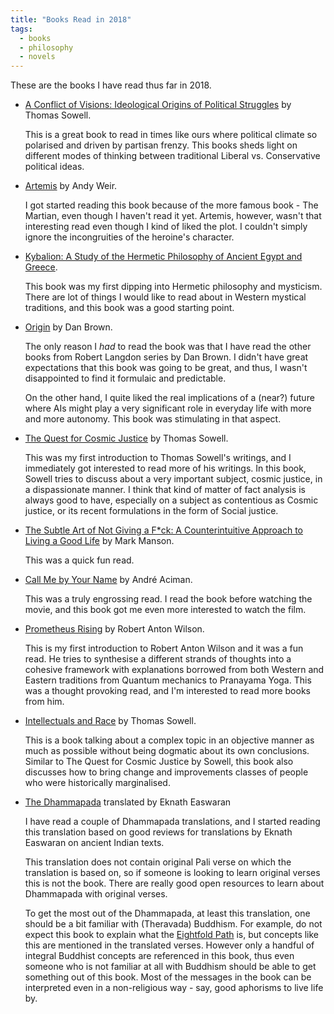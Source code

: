 ```yaml
---
title: "Books Read in 2018"
tags:
  - books
  - philosophy
  - novels
---
```


These are the books I have read thus far in 2018.

- [A Conflict of Visions: Ideological Origins of Political Struggles](https://www.goodreads.com/book/show/3047.A_Conflict_of_Visions) by Thomas Sowell.

  This is a great book to read in times like ours where political climate so
  polarised and driven by partisan frenzy. This books sheds light on different
  modes of thinking between traditional Liberal vs. Conservative political
  ideas.

- [Artemis](https://www.goodreads.com/book/show/34928122-artemis) by Andy Weir.

  I got started reading this book because of the more famous book - The Martian,
  even though I haven't read it yet. Artemis, however, wasn't that interesting
  read even though I kind of liked the plot. I couldn't simply ignore the
  incongruities of the heroine's character.

- [Kybalion: A Study of the Hermetic Philosophy of Ancient Egypt and Greece](https://www.goodreads.com/book/show/1363427.Kybalion).

  This book was my first dipping into Hermetic philosophy and mysticism. There
  are lot of things I would like to read about in Western mystical traditions,
  and this book was a good starting point.

- [Origin](https://www.goodreads.com/book/show/32283133-origin) by Dan Brown.

  The only reason I _had_ to read the book was that I have read the other books
  from Robert Langdon series by Dan Brown. I didn't have great expectations that
  this book was going to be great, and thus, I wasn't disappointed to find it
  formulaic and predictable.

  On the other hand, I quite liked the real implications of a (near?) future
  where AIs might play a very significant role in everyday life with more and
  more autonomy. This book was stimulating in that aspect.

- [The Quest for Cosmic Justice](https://www.goodreads.com/book/show/86312.The_Quest_for_Cosmic_Justice) by Thomas Sowell.

  This was my first introduction to Thomas Sowell's writings, and I immediately
  got interested to read more of his writings. In this book, Sowell tries to
  discuss about a very important subject, cosmic justice, in a dispassionate
  manner. I think that kind of matter of fact analysis is always good to have,
  especially on a subject as contentious as Cosmic justice, or its recent
  formulations in the form of Social justice.

- [The Subtle Art of Not Giving a F*ck: A Counterintuitive Approach to Living a Good Life](https://www.goodreads.com/book/show/28257707-the-subtle-art-of-not-giving-a-f-ck) by Mark Manson.

  This was a quick fun read.

- [Call Me by Your Name](https://www.goodreads.com/book/show/98687.Call_Me_by_Your_Name) by André
  Aciman.

  This was a truly engrossing read. I read the book before watching the movie,
  and this book got me even more interested to watch the film.

- [Prometheus Rising](https://www.goodreads.com/book/show/28597.Prometheus_Rising) by Robert Anton Wilson.

  This is my first introduction to Robert Anton Wilson and it was a fun read. He
  tries to synthesise a different strands of thoughts into a cohesive framework
  with explanations borrowed from both Western and Eastern traditions from
  Quantum mechanics to Pranayama Yoga. This was a thought provoking read, and
  I'm interested to read more books from him.

- [Intellectuals and
  Race](https://www.goodreads.com/book/show/16280863-intellectuals-and-race) by
  Thomas Sowell.

  This is a book talking about a complex topic in an objective manner as much as
  possible without being dogmatic about its own conclusions. Similar to The
  Quest for Cosmic Justice by Sowell, this book also discusses how to bring
  change and improvements classes of people who were historically marginalised.

- [The Dhammapada](https://www.goodreads.com/book/show/8763142-the-dhammapada) translated by Eknath Easwaran

  I have read a couple of Dhammapada translations, and I started reading this
  translation based on good reviews for translations by Eknath Easwaran on
  ancient Indian texts.

  This translation does not contain original Pali verse on which the translation
  is based on, so if someone is looking to learn original verses this is not the
  book. There are really good open resources to learn about Dhammapada with
  original verses.

  To get the most out of the Dhammapada, at least this translation, one should
  be a bit familiar with (Theravada) Buddhism. For example, do not expect this
  book to explain what the [Eightfold Path](https://en.wikipedia.org/wiki/Noble_Eightfold_Path)
  is, but concepts like this are mentioned in the translated verses. However
  only a handful of integral Buddhist concepts are referenced in this book, thus
  even someone who is not familiar at all with Buddhism should be able to get
  something out of this book. Most of the messages in the book can be
  interpreted even in a non-religious way - say, good aphorisms to live life by.
